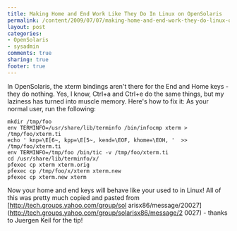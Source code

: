 ```yaml
---
title: Making Home and End Work Like They Do In Linux on OpenSolaris
permalink: /content/2009/07/07/making-home-and-end-work-they-do-linux-opensolaris
layout: post
categories:
- OpenSolaris
- sysadmin
comments: true
sharing: true
footer: true
---
```

In OpenSolaris, the xterm bindings aren't there for the End and Home keys -
they do nothing. Yes, I know, Ctrl+a and Ctrl+e do the same things, but my
laziness has turned into muscle memory. Here's how to fix it:  As your normal
user, run the following:

    
    
    mkdir /tmp/foo
    env TERMINFO=/usr/share/lib/terminfo /bin/infocmp xterm > /tmp/foo/xterm.ti
    echo ' knp=\E[6~, kpp=\E[5~, kend=\EOF, khome=\EOH, '  >> /tmp/foo/xterm.ti
    env TERMINFO=/tmp/foo /bin/tic -v /tmp/foo/xterm.ti
    cd /usr/share/lib/terminfo/x/
    pfexec cp xterm xterm.orig
    pfexec cp /tmp/foo/x/xterm xterm.new
    pfexec cp xterm.new xterm
    

Now your home and end keys will behave like your used to in Linux! All of this
was pretty much copied and pasted from [http://tech.groups.yahoo.com/group/sol
arisx86/message/20027](http://tech.groups.yahoo.com/group/solarisx86/message/2
0027) - thanks to Juergen Keil for the tip!

